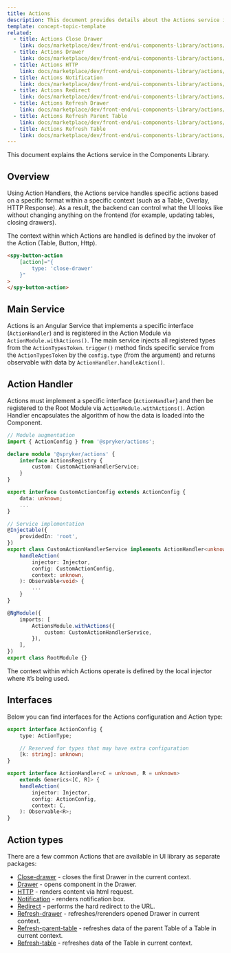 ```yaml
---
title: Actions
description: This document provides details about the Actions service in the Components Library.
template: concept-topic-template
related:
  - title: Actions Close Drawer
    link: docs/marketplace/dev/front-end/ui-components-library/actions/actions-close-drawer.html
  - title: Actions Drawer
    link: docs/marketplace/dev/front-end/ui-components-library/actions/actions-drawer.html
  - title: Actions HTTP
    link: docs/marketplace/dev/front-end/ui-components-library/actions/actions-http.html
  - title: Actions Notification
    link: docs/marketplace/dev/front-end/ui-components-library/actions/actions-notification.html
  - title: Actions Redirect
    link: docs/marketplace/dev/front-end/ui-components-library/actions/actions-redirect.html
  - title: Actions Refresh Drawer
    link: docs/marketplace/dev/front-end/ui-components-library/actions/actions-refresh-drawer.html
  - title: Actions Refresh Parent Table
    link: docs/marketplace/dev/front-end/ui-components-library/actions/actions-refresh-parent-table.html
  - title: Actions Refresh Table
    link: docs/marketplace/dev/front-end/ui-components-library/actions/actions-refresh-table.html
---
```


This document explains the Actions service in the Components Library.

## Overview

Using Action Handlers, the Actions service handles specific actions based on a specific format within a specific context (such as a Table, Overlay, HTTP Response).
As a result, the backend can control what the UI looks like without changing anything on the frontend (for example, updating tables, closing drawers).

The context within which Actions are handled is defined by the invoker of the Action (Table, Button, Http).

```html
<spy-button-action
    [action]="{ 
        type: 'close-drawer' 
    }"
>
</spy-button-action>
```

## Main Service

Actions is an Angular Service that implements a specific interface (`ActionHandler`) and is registered in the Action Module via `ActionModule.withActions()`. 
The main service injects all registered types from the `ActionTypesToken`.
`trigger()` method finds specific service from the `ActionTypesToken` by the `config.type` (from the argument) and returns observable with data by `ActionHandler.handleAction()`.

## Action Handler

Actions must implement a specific interface (`ActionHandler`) and then be registered to the Root Module via `ActionModule.withActions()`.
Action Handler encapsulates the algorithm of how the data is loaded into the Component.

```ts
// Module augmentation
import { ActionConfig } from '@spryker/actions';

declare module '@spryker/actions' {
    interface ActionsRegistry {
        custom: CustomActionHandlerService;
    }
}

export interface CustomActionConfig extends ActionConfig {
    data: unknown;
    ...
}

// Service implementation
@Injectable({
    providedIn: 'root',
})
export class CustomActionHandlerService implements ActionHandler<unknown, void> {
    handleAction(
        injector: Injector,
        config: CustomActionConfig,
        context: unknown,
    ): Observable<void> {
        ...
    }
}

@NgModule({
    imports: [
        ActionsModule.withActions({
            custom: CustomActionHandlerService,
        }),
    ],
})
export class RootModule {}
```

The context within which Actions operate is defined by the local injector where it’s being used.

## Interfaces

Below you can find interfaces for the Actions configuration and Action type:

```ts
export interface ActionConfig {
    type: ActionType;

    // Reserved for types that may have extra configuration
    [k: string]: unknown;
}

export interface ActionHandler<C = unknown, R = unknown>
    extends Generics<[C, R]> {
    handleAction(
        injector: Injector,
        config: ActionConfig,
        context: C,
    ): Observable<R>;
}
```

## Action types

There are a few common Actions that are available in UI library as separate packages:

- [Close-drawer](/docs/marketplace/dev/front-end/ui-components-library/actions/actions-close-drawer.html) - closes the first Drawer in the current context.
- [Drawer](/docs/marketplace/dev/front-end/ui-components-library/actions/actions-drawer.html) - opens component in the Drawer.
- [HTTP](/docs/marketplace/dev/front-end/ui-components-library/actions/actions-http.html) - renders content via html request.
- [Notification](/docs/marketplace/dev/front-end/ui-components-library/actions/actions-notification.html) - renders notification box.
- [Redirect](/docs/marketplace/dev/front-end/ui-components-library/actions/actions-redirect.html) - performs the hard redirect to the URL.  
- [Refresh-drawer](/docs/marketplace/dev/front-end/ui-components-library/actions/actions-refresh-drawer.html) - refreshes/rerenders opened Drawer in current context.  
- [Refresh-parent-table](/docs/marketplace/dev/front-end/ui-components-library/actions/actions-refresh-parent-table.html) - refreshes data of the parent Table of a Table in current context.
- [Refresh-table](/docs/marketplace/dev/front-end/ui-components-library/actions/actions-refresh-table.html) - refreshes data of the Table in current context.  
